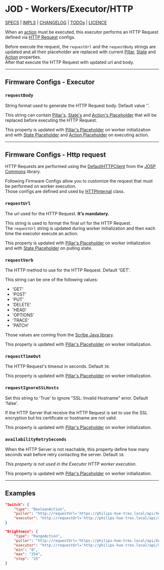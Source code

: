 # JOD - Workers/Executor/HTTP

[SPECS](../../specs.md) | [IMPLS](../../impls.md) | [CHANGELOG](../../../CHANGELOG.md) | [TODOs](../../../TODOs.md) | [LICENCE](../../../LICENCE.md)

When an [action](../../specs/pillars.md#actions) must be executed, this
executor performs an HTTP Request defined via [HTTP Request](#firmware-configs---http-request)
configs.

Before execute the request, the ```requestUrl``` and the ```requestBody``` strings
are updated and all their placeholder are replaced with current [Pillar](../../specs/workers_placeholders.md#pillar),
[State](../../specs/workers_placeholders.md#state) and [Action](../../specs/workers_placeholders.md#action)
properties.<br/>
After that execute the HTTP Request with updated url and body.

---

## Firmware Configs - Executor

### ```requestBody```

String format used to generate the HTTP Request body. Default value ''.

This string can contain [Pillar's](../../specs/workers_placeholders.md#pillar), [State's](../../specs/workers_placeholders.md#state)
and [Action's Placeholder](../../specs/workers_placeholders.md#action) that will be replaced
before executing the HTTP Request.

This property is updated with [Pillar's Placeholder](../../specs/workers_placeholders.md#pillar)
on worker initialization and with [State Placeholder](../../specs/workers_placeholders.md#state)
and [Action Placeholder](../../specs/workers_placeholders.md#state) on executing action.

---

## Firmware Configs - Http request

HTTP Requests are performed using the [DefaultHTTPClient](/src/jospCommons/java/com/robypomper/josp/clients/DefaultHTTPClient.java)
from the [JOSP Commons](/docs/comps/josp/commons/README.md)
library.

Following Firmware Configs allow you to customize the request that must be performed
on worker execution.<br/>
Those configs are defined and used by [HTTPInternal](/src/main/java/com/robypomper/josp/jod/executor/impls/http/HTTPInternal.java)
class.

### ```requestUrl```

The url used for the HTTP Request. **It's mandatory.**

This string is used to format the final url for the HTTP Request.<br/>
The ```requestUrl``` string is updated during worker initialization and then each
time the executor execute an action.

This property is updated with [Pillar's Placeholder](../../specs/workers_placeholders.md#pillar)
on worker initialization and with [State Placeholder](../../specs/workers_placeholders.md#state)
on pulling state.

### ```requestVerb```

The HTTP method to use for the HTTP Request. Default 'GET'.

This string can be one of the following values:

* 'GET'
* 'POST'
* 'PUT'
* 'DELETE'
* 'HEAD'
* 'OPTIONS'
* 'TRACE'
* 'PATCH'

Those values are coming from the [Scribe Java library](https://github.com/scribejava/scribejava).

This property is updated with [Pillar's Placeholder](../../specs/workers_placeholders.md#pillar)
on worker initialization.

### ```requestTimeOut```

The HTTP Request's timeout in seconds. Default `30`.

This property is updated with [Pillar's Placeholder](../../specs/workers_placeholders.md#pillar)
on worker initialization.

### ```requestIgnoreSSLHosts```

Set this string to 'True' to ignore "SSL: Invalid Hostname" error. Default 'false'.

If the HTTP Server that receive the HTTP Request is set to use the SSL encryption
but his certificate or hostname are not valid.

This property is updated with [Pillar's Placeholder](../../specs/workers_placeholders.md#pillar)
on worker initialization.

### ```availabilityRetrySeconds```

When the HTTP Server is not reachable, this property define how many seconds wait
before retry contacting the server. Default `10`.

*This property is not used in the Executor HTTP worker execution.*

This property is updated with [Pillar's Placeholder](../../specs/workers_placeholders.md#pillar)
on worker initialization.

---

## Examples

```json title="struct.jod: BoolenAction/Http @ JOD Philips Hue"
"Switch": {
    "type": "BooleanAction",
    "puller": "http://requestUrl='https://philips-hue-tres.local/api/Xex9YLRxERFf0TliilWFj3LkmjtCd2iGLmQSktYY/lights/1';requestIgnoreSSLHosts=true;",
    "executor": "http://requestUrl='http://philips-hue-tres.local/api/Xex9YLRxERFf0TliilWFj3LkmjtCd2iGLmQSktYY/lights/1/state';requestVerb=PUT;requestIgnoreSSLHosts=true;requestBody='{\"on\":%A_VAL%}'"
}
```

```json title="struct.jod: RangeAction/Http @ JOD Philips Hue"
"Brightness": {
    "type": "RangeAction",
    "puller": "http://requestUrl='https://philips-hue-tres.local/api/Xex9YLRxERFf0TliilWFj3LkmjtCd2iGLmQSktYY/lights/1';requestIgnoreSSLHosts=true;",
    "executor": "http://requestUrl='http://philips-hue-tres.local/api/Xex9YLRxERFf0TliilWFj3LkmjtCd2iGLmQSktYY/lights/1/state';requestVerb=PUT;requestIgnoreSSLHosts=true;requestBody='{\"bri\":%A_VAL_INT%}'",
    "min": "0",
    "max": "254",
    "step": "25"
}
```
